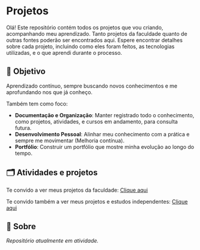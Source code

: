 # Projetos

Olá! Este repositório contém todos os projetos que vou criando, acompanhando meu aprendizado. Tanto projetos da faculdade quanto de outras fontes poderão ser encontrados aqui. Espere encontrar detalhes sobre cada projeto, incluindo como eles foram feitos, as tecnologias utilizadas, e o que aprendi durante o processo.

## 📌 Objetivo

Aprendizado contínuo, sempre buscando novos conhecimentos e me aprofundando nos que já conheço.

Também tem como foco:

- **Documentação e Organização**: Manter registrado todo o conhecimento, como projetos, atividades, e cursos em andamento, para consulta futura.
- **Desenvolvimento Pessoal**: Alinhar meu conhecimento com a prática e sempre me movimentar (Melhoria contínua).
- **Portfólio**: Construir um portfólio que mostre minha evolução ao longo do tempo.

## 🗂️ Atividades e projetos

Te convido a ver meus projetos da faculdade: [Clique aqui](https://github.com/matteushr/Faculdade)

Te convido também a ver meus projetos e estudos independentes: [Clique aqui](https://github.com/matteushr/Outros-estudos)

## 📖 Sobre

*Repositório atualmente em atividade.*
